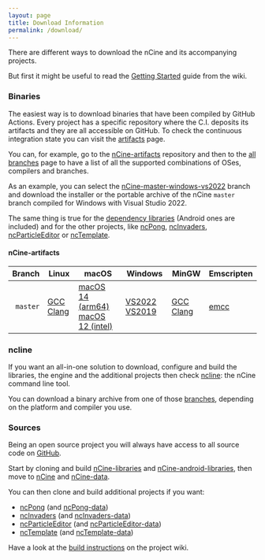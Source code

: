 ```yaml
---
layout: page
title: Download Information
permalink: /download/
---
```


There are different ways to download the nCine and its accompanying projects.

But first it might be useful to read the [Getting Started](https://github.com/nCine/nCine/wiki/Getting-Started) guide from the wiki.

### Binaries

The easiest way is to download binaries that have been compiled by GitHub Actions.
Every project has a specific repository where the C.I. deposits its artifacts and they are all accessible on GitHub.
To check the continuous integration state you can visit the [artifacts](/artifacts) page.

You can, for example, go to the [nCine-artifacts](https://github.com/nCine/nCine-artifacts/) repository and then to the [all branches](https://github.com/nCine/nCine-artifacts/branches/all) page to have a list of all the supported combinations of OSes, compilers and branches.

As an example, you can select the [nCine-master-windows-vs2022](https://github.com/nCine/nCine-artifacts/tree/nCine-master-windows-vs2022) branch and download the installer or the portable archive of the nCine `master` branch compiled for Windows with Visual Studio 2022.

The same thing is true for the [dependency libraries](https://github.com/nCine/nCine-libraries-artifacts/branches/all) (Android ones are included) and for the other projects, like [ncPong](https://github.com/nCine/ncPong-artifacts/branches/all), [ncInvaders](https://github.com/nCine/ncInvaders-artifacts/branches/all), [ncParticleEditor](https://github.com/nCine/ncParticleEditor-artifacts/branches/all) or [ncTemplate](https://github.com/nCine/ncTemplate-artifacts/branches/all).

#### nCine-artifacts

|Branch|Linux|macOS|Windows|MinGW|Emscripten|
|-----:|-----|-----|-------|-----|----------|
|`master`|[GCC](https://github.com/nCine/nCine-artifacts/tree/nCine-master-linux-gcc) [Clang](https://github.com/nCine/nCine-artifacts/tree/nCine-master-linux-clang)|[macOS 14 (arm64)](https://github.com/nCine/nCine-artifacts/tree/nCine-master-macos14-appleclang) [macOS 12 (intel)](https://github.com/nCine/nCine-artifacts/tree/nCine-master-macos12-appleclang)|[VS2022](https://github.com/nCine/nCine-artifacts/tree/nCine-master-windows-vs2022) [VS2019](https://github.com/nCine/nCine-artifacts/tree/nCine-master-windows-vs2019)|[GCC](https://github.com/nCine/nCine-artifacts/tree/nCine-master-mingw64-gcc) [Clang](https://github.com/nCine/nCine-artifacts/tree/nCine-master-mingw64-clang)|[emcc](https://github.com/nCine/nCine-artifacts/tree/nCine-master-emscripten-emcc)|

### ncline

If you want an all-in-one solution to download, configure and build the libraries, the engine and the additional projects then check [ncline](https://github.com/nCine/ncline): the nCine command line tool.

You can download a binary archive from one of those [branches](https://github.com/nCine/ncline-artifacts/branches/all), depending on the platform and compiler you use.

### Sources

Being an open source project you will always have access to all source code on [GitHub](https://github.com/nCine).

Start by cloning and build [nCine-libraries](https://github.com/nCine/nCine-libraries) and [nCine-android-libraries](https://github.com/nCine/nCine-android-libraries), then move to [nCine](https://github.com/nCine/nCine) and [nCine-data](https://github.com/nCine/nCine-data).

You can then clone and build additional projects if you want:
- [ncPong](https://github.com/nCine/ncPong) (and [ncPong-data](https://github.com/nCine/ncPong-data))
- [ncInvaders](https://github.com/nCine/ncInvaders) (and [ncInvaders-data](https://github.com/nCine/ncInvaders-data))
- [ncParticleEditor](https://github.com/nCine/ncParticleEditor) (and [ncParticleEditor-data](https://github.com/nCine/ncParticleEditor-data))
- [ncTemplate](https://github.com/nCine/ncTemplate) (and [ncTemplate-data](https://github.com/nCine/ncTemplate-data))

Have a look at the [build instructions](https://github.com/nCine/nCine/wiki/Build-Instructions) on the project wiki.
